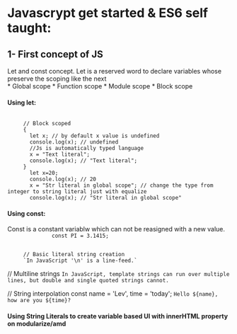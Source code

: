 # Javascrypt get started & ES6 self taught:

<h2>1- First concept of JS</h2>
<p>
   Let and const concept. Let is a reserved word to declare variables whose preserve the scoping like the next<br>
   * Global scope 
   * Function scope
   * Module scope
   * Block scope 
</p> 
  <h4>Using let:</h4>

<code>
     // Block scoped
     {
       let x; // by default x value is undefined
       console.log(x); // undefined
       //Js is automatically typed language
       x = "Text literal";
       console.log(x); // "Text literal";
     }      
       let x=20;
       console.log(x); // 20
       x = "Str literal in global scope"; // change the type from integer to string literal just with equalize 
       console.log(x); // "Str literal in global scope"
</code>
     <h4>Using const:</h4>
         Const is a constant variablw which can not be reasigned with a new value.
         <code>
              const PI = 3.1415;
         </code>

         // Basic literal string creation
         `In JavaScript '\n' is a line-feed.`

// Multiline strings
`In JavaScript, template strings can run
 over multiple lines, but double and single
 quoted strings cannot.`

// String interpolation
const name = 'Lev', time = 'today';
`Hello ${name}, how are you ${time}?`

<h4>Using String Literals to create variable based UI with innerHTML property on modularize/amd</h4>